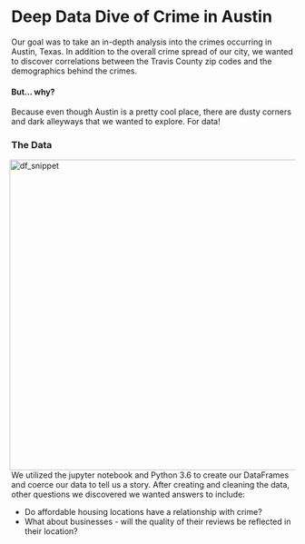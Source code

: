# Deep Data Dive of Crime in Austin

Our goal was to take an in-depth analysis into the crimes occurring in Austin, Texas. In addition to the overall crime spread of our city, we wanted to discover correlations between the Travis County zip codes and the demographics behind the crimes. 

#### But... why?

Because even though Austin is a pretty cool place, there are dusty corners and dark alleyways that we wanted to explore. For data!

### The Data

<p><img align = "left" width="547" alt="df_snippet" src="https://user-images.githubusercontent.com/30611037/33962156-32065c18-e016-11e7-906d-6bfb32685794.png" style="float:right">We utilized the jupyter notebook and Python 3.6 to create our DataFrames and coerce our data to tell us a story. After creating and cleaning the data, other questions we discovered we wanted answers to include: <ul><li> Do affordable housing locations have a relationship with crime?</li> 
<li>What about businesses - will the quality of their reviews be reflected in their location?</li></ul>
</p>
